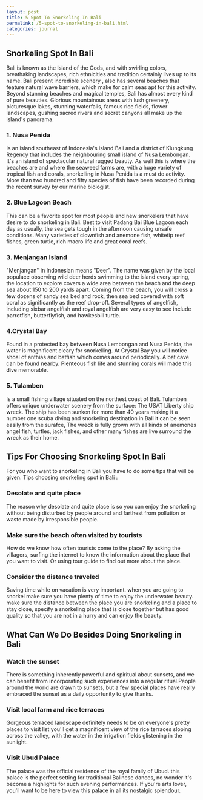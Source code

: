 ```yaml
---
layout: post
title: 5 Spot To Snorkeling In Bali
permalink: /5-spot-to-snorkeling-in-bali.html
categories: journal
---
```


## Snorkeling Spot In Bali 

Bali is known as the Island of the Gods, and with swirling colors, breathaking landscapes, rich ethnicities and tradition certainly lives up to its name. Bali present incredible scenery , also has several beaches that feature natural wave barriers, which make for calm seas apt for this activity. Beyond stunning beaches and magical temples, Bali has almost every kind of pure beauties. Glorious mountainous areas with lush greenery, picturesque lakes, stunning waterfalls, famous rice fields, flower landscapes, gushing sacred rivers and secret canyons all make up the island's panorama.

### 1. Nusa Penida

Is an island southeast of Indonesia's island Bali and a district of Klungkung Regency that includes the neighbouring small island of Nusa Lembongan. It's  an island of spectacular natural rugged beauty. As well this is where the beaches are and where the seaweed farms are, with a huge variety of tropical fish and corals, snorkelling in Nusa Penida is a must do activity. More than two hundred and fifty species of fish have been recorded during the recent survey by our marine biologist.

### 2. Blue Lagoon Beach 

This can be a favorite spot for most people and new snorkelers that have desire to do snorkeling in Bali. Best to visit Padang Bai Blue Lagoon each day as usually, the sea gets tough in the afternoon causing unsafe conditions. Many varieties of clownfish and anemone fish, whitetip reef fishes, green turtle, rich macro life and great coral reefs.

### 3. Menjangan Island

"Menjangan" in Indonesian means "Deer". The name was given by the local populace observing wild deer herds swimming to the island every spring, the location to explore covers a wide area between the beach and the deep sea about 150 to 200 yards apart. Coming from the beach, you will cross a few dozens of sandy sea bed and rock, then sea bed covered with soft coral as significantly as the reef drop-off. Several types of angelfish, including sixbar angelfish and royal angelfish are very easy to see include parrotfish, butterflyfish, and hawkesbill turtle.

### 4.Crystal Bay 

Found in a protected bay between Nusa Lembongan and Nusa Penida, the water is magnificent cleary for snorkelling. At Crystal Bay you will notice shoal of anthias and batfish which comes around periodically. A bat cave can be found nearby. Plenteous fish life and stunning corals will made this dive memorable.

### 5. Tulamben 

Is a small fishing village situated on the northest coast of Bali. Tulamben offers unique underwater scenery from the surface: The USAT Liberty ship wreck. The ship has been sunken for more than 40 years making it a number one scuba diving and snorkeling destination in Bali it can be seen easily from the surafce, The wreck is fully grown with all kinds of anemones angel fish, turtles, jack fishes, and other many fishes are live surround the wreck as their home. 

## Tips For Choosing Snorkeling Spot In Bali

For you who want to snorkeling in Bali you have to do some tips that will be given. Tips choosing snorkeling spot in Bali :

### Desolate and quite place 

The reason why desolate and quite place is so you can enjoy the snorkeling without being disturbed by people around and farthest from pollution or waste made by irresponsible people.

### Make sure the beach often visited by tourists

How do we know how often tourists come to the place? By asking the villagers, surfing the internet to know the information about the place that you want to visit. Or using tour guide to find out more about the place.

### Consider the distance traveled

Saving time while on vacation is very important. when you are going to snorkel make sure you have plenty of time to enjoy the underwater beauty.
make sure the distance between the place you are snorkeling and a place to stay close, specify a snorkeling place that is close together but has good quality so that you are not in a hurry and can enjoy the beauty.

## What Can We Do Besides Doing Snorkeling in Bali

### Watch the sunset

There is something inherently powerful and spiritual about sunsets, and we can benefit from incorporating such experiences into a regular ritual.People around the world are drawn to sunsets, but a few special places have really embraced the sunset as a daily opportunity to give thanks.

### Visit local farm and rice terraces

Gorgeous terraced landscape definitely needs to be on everyone's pretty places to visit list you'll get a magnificent view of the rice terraces sloping across the valley, with the water in the irrigation fields glistening in the sunlight.

### Visit Ubud Palace

The palace was the official residence of the royal family of Ubud. this palace is the perfect setting for traditional Balinese dances, no wonder it's become a highlights for such evening performances. If you're arts lover, you'll want to be here to view this palace in all its nostalgic splendour.
